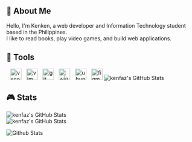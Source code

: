 ## 👀 About Me
Hello, I'm Kenken, a web developer and Information Technology student based in the Philippines. <br />
I like to read books, play video games, and build web applications.

## 🔨 Tools
<img align="left" alt="vscode" width="30px" style="padding-right: 10px; padding-left: 10px;" src="https://cdn.jsdelivr.net/gh/devicons/devicon@latest/icons/vscode/vscode-original.svg" />
<img align="left" alt="vim" width="30px" style="padding-right: 10px;" src="https://cdn.jsdelivr.net/gh/devicons/devicon@latest/icons/vim/vim-original.svg" />
<img align="left" alt="git" width="30px" style="padding-right: 10px;" src="https://cdn.jsdelivr.net/gh/devicons/devicon@latest/icons/git/git-original.svg" />
<img align="left" alt="windows" width="30px" style="padding-right: 10px;" src="https://cdn.jsdelivr.net/gh/devicons/devicon@latest/icons/windows11/windows11-original.svg" />   
<img align="left" alt="ubuntu" width="30px" alt="ubuntu" style="padding-right: 10px;" src="https://cdn.jsdelivr.net/gh/devicons/devicon@latest/icons/ubuntu/ubuntu-original.svg" />   
<img alt="figma" width="30px" src="https://cdn.jsdelivr.net/gh/devicons/devicon@latest/icons/figma/figma-original.svg" />
          
<img src="https://github-readme-stats.vercel.app/api/top-langs/?username=kenfaz&theme=gotham&show_icons=true&hide_border=true&layout=compact" alt="kenfaz's GitHub Stats" /> 

## 🎮 Stats          
<div align="left"> 

<img src="https://github-readme-stats.vercel.app/api?username=kenfaz&theme=gotham&show_icons=true&hide_border=true&count_private=true" alt="kenfaz's GitHub Stats" /><br>
<img src="https://streak-stats.demolab.com?user=kenfaz&theme=gotham&hide_border=true" alt="kenfaz's GitHub Stats" /><br>
</div>
<div align="left">
  <img src="https://metrics.lecoq.io/kenfaz?template=classic&isocalendar=1&activity=1&achievements=1&steam=1&music=1&base=header%2C%20activity%2C%20community%2C%20repositories%2C%20metadata&base.indepth=false&base.hireable=false&base.skip=false&isocalendar=false&isocalendar.duration=full-year&achievements=false&achievements.threshold=C&achievements.secrets=true&achievements.display=detailed&achievements.limit=0&activity=false&activity.limit=5&activity.load=300&activity.days=14&activity.visibility=all&activity.timestamps=false&activity.filter=all&music=false&music.provider=spotify&music.user=0xd4c&music.mode=playlist&music.playlist=https%3A%2F%2Fopen.spotify.com%2Fplaylist%2F28XHQNff5m2R7v9XX2s5E5%3Fsi%3D3a27ada5a61e4d4e&music.limit=4&music.played.at=false&music.time.range=short&music.top.type=tracks&steam=false&steam.sections=player%2C%20most-played%2C%20recently-played&steam.user=https%3A%2F%2Fsteamcommunity.com%2Fid%2F0xd4c%2F&steam.games.limit=1&steam.recent.games.limit=1&steam.achievements.limit=2&steam.playtime.threshold=2&config.timezone=Asia%2FShanghai" alt="Github Stats" /><br>

  </div>



